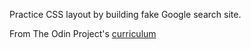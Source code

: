Practice CSS layout by building fake Google search site.

From The Odin Project's [curriculum](http://www.theodinproject.com/web-development-101/html-css)
